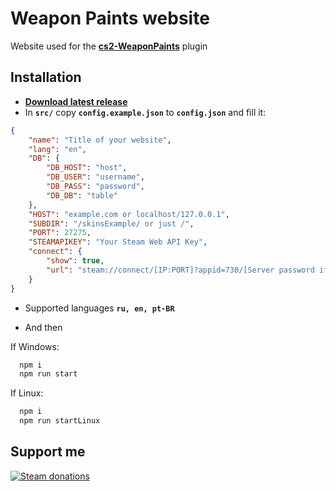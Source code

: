 
# Weapon Paints website

Website used for the **[cs2-WeaponPaints](https://github.com/Nereziel/cs2-WeaponPaints/)** plugin



## Installation

- **[Download latest release](https://github.com/L1teD/cs2-WeaponPaints-website/releases/latest/download/cs2-WeaponPaints-website.zip)**
- In **`src/`** copy **`config.example.json`** to **`config.json`** and fill it:
```json
{
    "name": "Title of your website",
    "lang": "en", 
    "DB": {
        "DB_HOST": "host",
        "DB_USER": "username",
        "DB_PASS": "password",
        "DB_DB": "table"
    },
    "HOST": "example.com or localhost/127.0.0.1",
    "SUBDIR": "/skinsExample/ or just /",
    "PORT": 27275,
    "STEAMAPIKEY": "Your Steam Web API Key",
    "connect": {
        "show": true,
        "url": "steam://connect/[IP:PORT]?appid=730/[Server password if needed]"
    }
}
```
- Supported languages **`ru, en, pt-BR`**

- And then

If Windows:
```bash
  npm i
  npm run start
```

If Linux:
```bash
  npm i
  npm run startLinux
```

## Support me


[![Steam donations](https://camo.githubusercontent.com/b5f2c42b10192556e0703f1c86dd55954bd5a5e6f14f10e08ba7a576a12e8f04/68747470733a2f2f692e696d6775722e636f6d2f684e49487751452e706e67)](https://steamcommunity.com/tradeoffer/new/?partner=1153616149&token=V-OXvmuV)
